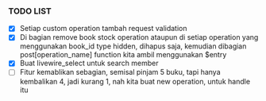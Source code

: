 ### TODO LIST
- [x] Setiap custom operation tambah request validation
- [x] Di bagian remove book stock operation ataupun di setiap operation yang menggunakan book_id type hidden, dihapus saja, kemudian dibagian post[operation_name] function kita ambil menggunakan $entry
- [x] Buat livewire_select untuk search member
- [ ] Fitur kemablikan sebagian, semisal pinjam 5 buku, tapi hanya kembalikan 4, jadi kurang 1, nah kita buat new operation, untuk handle itu